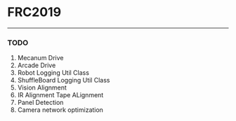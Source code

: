 # FRC2019
___
### TODO
1. Mecanum Drive
2. Arcade Drive
3. Robot Logging Util Class
4. ShuffleBoard Logging Util Class
5. Vision Alignment
6. IR Alignment Tape ALignment
7. Panel Detection
8. Camera network optimization
